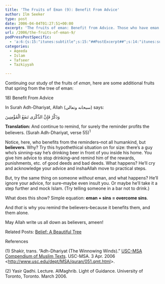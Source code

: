```yaml
---
title: 'The Fruits of Eman (9): Benefit From Advice'
author: Ilm Seeker
type: post
date: 2006-04-04T01:27:51+00:00
excerpt: 'The fruits of eman: Benefit from Advice. Those who have eman benefit from advice, and those without it mock and insult. Eman + sins = overcome sins.'
url: /2006/the-fruits-of-eman-9/
podPressPostSpecific:
  - 'a:6:{s:15:"itunes:subtitle";s:15:"##PostExcerpt##";s:14:"itunes:summary";s:15:"##PostExcerpt##";s:15:"itunes:keywords";s:17:"##WordPressCats##";s:13:"itunes:author";s:10:"##Global##";s:15:"itunes:explicit";s:2:"No";s:12:"itunes:block";s:2:"No";}'
categories:
  - Aqeeda
  - Islam
  - Tafseer
  - Tazkiyyah

---
```

Continuing our study of the fruits of <dfn title="faith">eman</dfn>, here are some additional fruits that spring from the tree of eman:

<div class="miniTitle">
  18) Benefit From Advice
</div>

In Surah Adh-Dhariyat, Allah (سبحانه وتعالى) says:

<div class="quran">
  وَذَكِّرْ فَإِنَّ الذِّكْرَى تَنفَعُ الْمُؤْمِنِينَ
</div>

**Translation:** And continue to remind, for surely the reminder profits the believers. (Surah Adh-Dhariyat, verse 55)<sup>1</sup>

Notice, here, who benefits from the reminders&#8211;not all humankind, but **believers**. Why? Try this hypothethical situation on for size: there&#8217;s a guy who&#8217;s sinning&#8211;say he&#8217;s drinking beer in front of you inside his home. You give him advice to stop drinking&#8211;and remind him of the rewards, punishments, etc. of good deeds and bad deeds. What happens? He&#8217;ll cry and acknowledge your advice and inshaAllah move to practical steps.

But, try the same thing on someone _without_ eman, and what happens? He&#8217;ll ignore your advice, for sure&#8211;maybe even insult you. Or maybe he&#8217;ll take it a step further and mock Islam. (Try telling someone in a bar not to drink.)

What does this show? Simple equation: **eman + sins = overcome sins**.

And _that_ is why you remind the believers&#8211;because it benefits them, and them alone.

May Allah write us all down as believers, ameen!

<p class="metaInformation">
  Related Posts: <a href="/belief-a-beautiful-tree/">Belief: A Beautiful Tree</a>
</p>

<div id="referencesTitle">
  References
</div>

<p class="reference">
  (1) Shakir, trans. &#8220;Adh-Dhariyat (The Winnowing Winds).&#8221; <u>USC-MSA Compendium of Muslim Texts</u>. USC-MSA. 3 Apr. 2006 <<a href="http://www.usc.edu/dept/MSA/quran/051.qmt.html">http://www.usc.edu/dept/MSA/quran/051.qmt.html</a>>.
</p>

<p class="reference">
  (2) Yasir Qadhi. Lecture. AlMaghrib. Light of Guidance. University of Toronto, Toronto. March 2006.
</p>